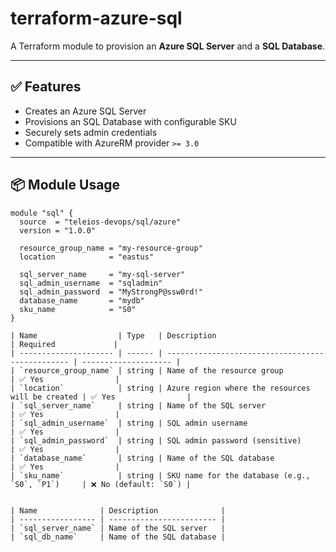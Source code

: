 # terraform-azure-sql

A Terraform module to provision an **Azure SQL Server** and a **SQL Database**.

---

## ✅ Features

- Creates an Azure SQL Server
- Provisions an SQL Database with configurable SKU
- Securely sets admin credentials
- Compatible with AzureRM provider `>= 3.0`

---

## 📦 Module Usage

```hcl
module "sql" {
  source  = "teleios-devops/sql/azure"
  version = "1.0.0"

  resource_group_name = "my-resource-group"
  location            = "eastus"

  sql_server_name     = "my-sql-server"
  sql_admin_username  = "sqladmin"
  sql_admin_password  = "MyStrongP@ssw0rd!"
  database_name       = "mydb"
  sku_name            = "S0"
}

| Name                  | Type   | Description                                      | Required             |
| --------------------- | ------ | ------------------------------------------------ | -------------------- |
| `resource_group_name` | string | Name of the resource group                       | ✅ Yes                |
| `location`            | string | Azure region where the resources will be created | ✅ Yes                |
| `sql_server_name`     | string | Name of the SQL server                           | ✅ Yes                |
| `sql_admin_username`  | string | SQL admin username                               | ✅ Yes                |
| `sql_admin_password`  | string | SQL admin password (sensitive)                   | ✅ Yes                |
| `database_name`       | string | Name of the SQL database                         | ✅ Yes                |
| `sku_name`            | string | SKU name for the database (e.g., `S0`, `P1`)     | ❌ No (default: `S0`) |


| Name              | Description              |
| ----------------- | ------------------------ |
| `sql_server_name` | Name of the SQL server   |
| `sql_db_name`     | Name of the SQL database |

